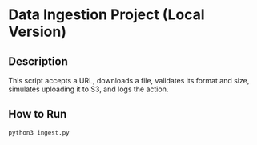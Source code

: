 # Data Ingestion Project (Local Version)

## Description
This script accepts a URL, downloads a file, validates its format and size, simulates uploading it to S3, and logs the action.

## How to Run

```bash
python3 ingest.py
